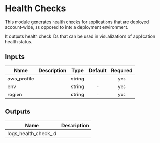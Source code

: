 # Health Checks

This module generates health checks for applications that are deployed account-wide, as opposed to into a deployment environment.

It outputs health check IDs that can be used in visualizations of application health status.

<!-- START -->

## Inputs

| Name | Description | Type | Default | Required |
|------|-------------|:----:|:-----:|:-----:|
| aws_profile |  | string | - | yes |
| env |  | string | - | yes |
| region |  | string | - | yes |

## Outputs

| Name | Description |
|------|-------------|
| logs_health_check_id |  |

<!-- END -->
